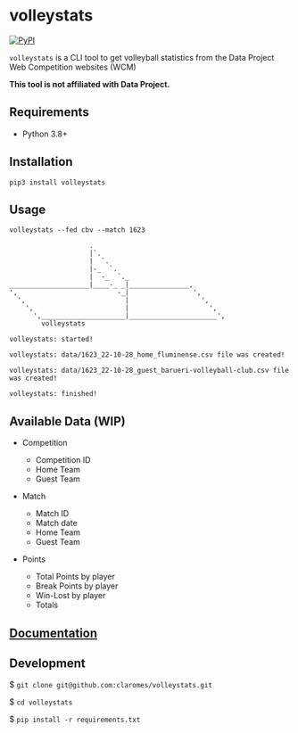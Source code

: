 # volleystats

[![PyPI](https://img.shields.io/pypi/v/volleystats)](https://pypi.org/project/volleystats/)

`volleystats` is a CLI tool to get volleyball statistics from the Data Project Web Competition websites (WCM)

**This tool is not affiliated with Data Project.**

## Requirements

- Python 3.8+

## Installation

```shell
pip3 install volleystats
```

## Usage
```
volleystats --fed cbv --match 1623
```

```
                    .
                    |`.
                    |  `.
                    |-_  `.
                    |  -_  `._
____________________|____-_ _|_______________,
',                         -_|                ',
  ',                         |                  ',
    ',                       |                    ',
      ',_____________________|______________________',
	    volleystats

volleystats: started!

volleystats: data/1623_22-10-28_home_fluminense.csv file was created!

volleystats: data/1623_22-10-28_guest_barueri-volleyball-club.csv file was created!

volleystats: finished!
```

## Available Data (WIP)

- Competition
    - Competition ID
    - Home Team
    - Guest Team

- Match
    - Match ID
    - Match date
    - Home Team
    - Guest Team

- Points
    - Total Points by player
    - Break Points by player
    - Win-Lost by player
    - Totals

## [Documentation](https://openvb.github.io/volleystats)

## Development

$ `git clone git@github.com:claromes/volleystats.git`

$ `cd volleystats`

$ `pip install -r requirements.txt`
